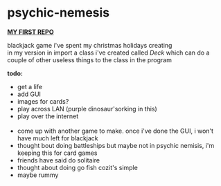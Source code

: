 psychic-nemesis
===============

<b><u>MY FIRST REPO</u></b>

<p>blackjack game i've spent my christmas holidays creating<br/>
in my version in import a class i've created called <i>Deck</i> which can do a couple of other useless things to the class in the program</p>

<b>todo:</b>
<ul>
<li>get a life</li>
<li>add GUI</li>
<li>images for cards?</li>
<li>play across LAN (purple dinosaur'sorking in this)</li>
<li> play over the internet </li>
<br/>
<li>come up with another game to make. once i've done the GUI, i won't have much left for blackjack</li>
<li>thought bout doing battleships but maybe not in psychic nemisis, i'm keeping this for card games</li>
<li> friends have said do solitaire </li>
<li> thought about doing go fish cozit's simple </li>
<li> maybe rummy </li>
</ul>
